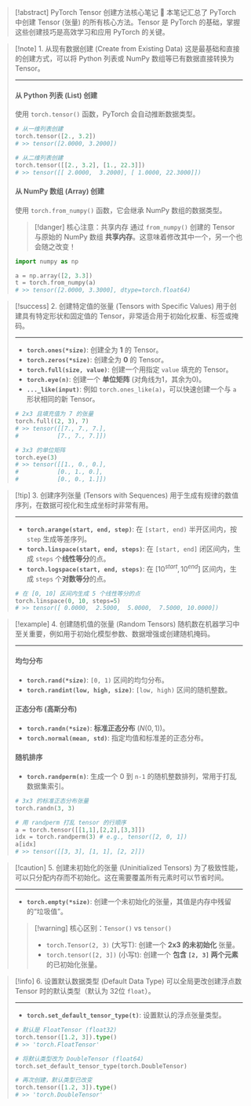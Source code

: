 > [!abstract] PyTorch Tensor 创建方法核心笔记 📖
> 本笔记汇总了 PyTorch 中创建 Tensor (张量) 的所有核心方法。Tensor 是 PyTorch 的基础，掌握这些创建技巧是高效学习和应用 PyTorch 的关键。

> [!note] 1. 从现有数据创建 (Create from Existing Data)
> 这是最基础和直接的创建方式，可以将 Python 列表或 NumPy 数组等已有数据直接转换为 Tensor。
> 
> ---
> 
> #### **从 Python 列表 (List) 创建**
> 使用 `torch.tensor()` 函数，PyTorch 会自动推断数据类型。
> ```python
> # 从一维列表创建
> torch.tensor([2., 3.2])
> # >> tensor([2.0000, 3.2000])
> 
> # 从二维列表创建
> torch.tensor([[2., 3.2], [1., 22.3]])
> # >> tensor([[ 2.0000,  3.2000], [ 1.0000, 22.3000]])
> ```
> 
> #### **从 NumPy 数组 (Array) 创建**
> 使用 `torch.from_numpy()` 函数，它会继承 NumPy 数组的数据类型。
> > [!danger] 核心注意：共享内存
> > 通过 `from_numpy()` 创建的 Tensor 与原始的 NumPy 数组 **共享内存**。这意味着修改其中一个，另一个也会随之改变！
> ```python
> import numpy as np
> 
> a = np.array([2, 3.3])
> t = torch.from_numpy(a)
> # >> tensor([2.0000, 3.3000], dtype=torch.float64)
> ```

> [!success] 2. 创建特定值的张量 (Tensors with Specific Values)
> 用于创建具有特定形状和固定值的 Tensor，非常适合用于初始化权重、标签或掩码。
> 
> ---
> 
> - **`torch.ones(*size)`**: 创建全为 **1** 的 Tensor。
> - **`torch.zeros(*size)`**: 创建全为 **0** 的 Tensor。
> - **`torch.full(size, value)`**: 创建一个用指定 `value` 填充的 Tensor。
> - **`torch.eye(n)`**: 创建一个 **单位矩阵** (对角线为1，其余为0)。
> - **`..._like(input)`**: 例如 `torch.ones_like(a)`，可以快速创建一个与 `a` 形状相同的新 Tensor。
> 
> ```python
> # 2x3 且填充值为 7 的张量
> torch.full((2, 3), 7)
> # >> tensor([[7., 7., 7.],
> #           [7., 7., 7.]])
> 
> # 3x3 的单位矩阵
> torch.eye(3)
> # >> tensor([[1., 0., 0.],
> #           [0., 1., 0.],
> #           [0., 0., 1.]])
> ```

> [!tip] 3. 创建序列张量 (Tensors with Sequences)
> 用于生成有规律的数值序列，在数据可视化和生成坐标时非常有用。
> 
> ---
> 
> - **`torch.arange(start, end, step)`**: 在 `[start, end)` 半开区间内，按 `step` 生成等差序列。
> - **`torch.linspace(start, end, steps)`**: 在 `[start, end]` 闭区间内，生成 `steps` 个**线性等分**的点。
> - **`torch.logspace(start, end, steps)`**: 在 $[10^{start}, 10^{end}]$ 区间内，生成 `steps` 个**对数等分**的点。
> 
> ```python
> # 在 [0, 10] 区间内生成 5 个线性等分的点
> torch.linspace(0, 10, steps=5)
> # >> tensor([ 0.0000,  2.5000,  5.0000,  7.5000, 10.0000])
> ```

> [!example] 4. 创建随机值的张量 (Random Tensors)
> 随机数在机器学习中至关重要，例如用于初始化模型参数、数据增强或创建随机掩码。
> 
> ---
> 
> #### **均匀分布**
> - **`torch.rand(*size)`**: `[0, 1)` 区间的均匀分布。
> - **`torch.randint(low, high, size)`**: `[low, high)` 区间的随机整数。
> 
> #### **正态分布 (高斯分布)**
> - **`torch.randn(*size)`**: **标准正态分布** ($N(0, 1)$)。
> - **`torch.normal(mean, std)`**: 指定均值和标准差的正态分布。
> 
> #### **随机排序**
> - **`torch.randperm(n)`**: 生成一个 0 到 `n-1` 的随机整数排列，常用于打乱数据集索引。
> 
> ```python
> # 3x3 的标准正态分布张量
> torch.randn(3, 3)
> 
> # 用 randperm 打乱 tensor 的行顺序
> a = torch.tensor([[1,1],[2,2],[3,3]])
> idx = torch.randperm(3) # e.g., tensor([2, 0, 1])
> a[idx] 
> # >> tensor([[3, 3], [1, 1], [2, 2]])
> ```

> [!caution] 5. 创建未初始化的张量 (Uninitialized Tensors)
> 为了极致性能，可以只分配内存而不初始化。这在需要覆盖所有元素时可以节省时间。
> 
> ---
> 
> - **`torch.empty(*size)`**: 创建一个未初始化的张量，其值是内存中残留的“垃圾值”。
> 
> > [!warning] 核心区别：`Tensor()` vs `tensor()`
> > - `torch.Tensor(2, 3)` (大写T): 创建一个 **2x3 的未初始化** 张量。
> > - `torch.tensor([2, 3])` (小写t): 创建一个 **包含 `[2, 3]` 两个元素** 的已初始化张量。

> [!info] 6. 设置默认数据类型 (Default Data Type)
> 可以全局更改创建浮点数 Tensor 时的默认类型（默认为 32位 `float`）。
> 
> ---
> 
> - **`torch.set_default_tensor_type(t)`**: 设置默认的浮点张量类型。
> 
> ```python
> # 默认是 FloatTensor (float32)
> torch.tensor([1.2, 3]).type()
> # >> 'torch.FloatTensor'
> 
> # 将默认类型改为 DoubleTensor (float64)
> torch.set_default_tensor_type(torch.DoubleTensor)
> 
> # 再次创建，默认类型已改变
> torch.tensor([1.2, 3]).type()
> # >> 'torch.DoubleTensor'
> ```